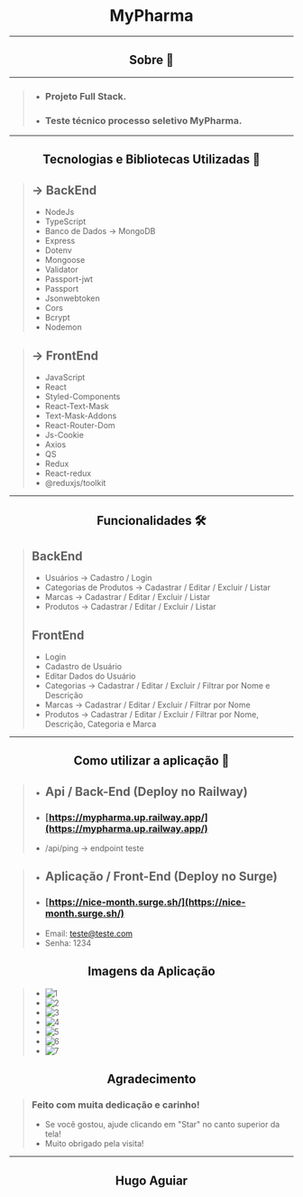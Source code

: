 <h1 align="center"> MyPharma </h1>

---
<h2 align="center">Sobre 📖</h2>

---
> - ### Projeto Full Stack.
> - ### Teste técnico processo seletivo MyPharma.
---
<h2 align="center">Tecnologias e Bibliotecas Utilizadas 📱</h2>

> ## -> BackEnd
> - NodeJs
> - TypeScript
> - Banco de Dados -> MongoDB
> - Express
> - Dotenv
> - Mongoose
> - Validator
> - Passport-jwt
> - Passport
> - Jsonwebtoken
> - Cors
> - Bcrypt
> - Nodemon

> ## -> FrontEnd
> - JavaScript
> - React
> - Styled-Components
> - React-Text-Mask
> - Text-Mask-Addons
> - React-Router-Dom
> - Js-Cookie
> - Axios 
> - QS
> - Redux
> - React-redux
> - @reduxjs/toolkit

---

<h2 align="center">Funcionalidades 🛠️</h2>

> ## BackEnd
> - Usuários -> Cadastro / Login
> - Categorias de Produtos -> Cadastrar / Editar / Excluir / Listar
> - Marcas -> Cadastrar / Editar / Excluir / Listar
> - Produtos -> Cadastrar / Editar / Excluir / Listar
> ## FrontEnd
> - Login
> - Cadastro de Usuário
> - Editar Dados do Usuário
> - Categorias -> Cadastrar / Editar / Excluir / Filtrar por Nome e Descrição
> - Marcas -> Cadastrar / Editar / Excluir / Filtrar por Nome
> - Produtos -> Cadastrar / Editar / Excluir / Filtrar por Nome, Descrição, Categoria e Marca

---

<h2 align="center">Como utilizar a aplicação 🤔</h2>

> - ## Api / Back-End (Deploy no Railway)
> - ### [https://mypharma.up.railway.app/](https://mypharma.up.railway.app/)
> - /api/ping -> endpoint teste

> - ## Aplicação / Front-End (Deploy no Surge)
> - ### [https://nice-month.surge.sh/](https://nice-month.surge.sh/)
> - Email: teste@teste.com
> - Senha: 1234

<h2 align="center">Imagens da Aplicação</h2>

> - ![1](https://user-images.githubusercontent.com/86810734/159057849-3cee25bd-ba00-4470-92af-6c49f137a8d6.png)
> - ![2](https://user-images.githubusercontent.com/86810734/159057865-08742c8b-4485-4d9a-a109-17462b60f4f4.png)
> - ![3](https://user-images.githubusercontent.com/86810734/159057873-1ddd4650-5306-493e-8fce-42c36b1a360b.png)
> - ![4](https://user-images.githubusercontent.com/86810734/159057886-d9092494-d210-4f28-b63a-e4e929b9332c.png)
> - ![5](https://user-images.githubusercontent.com/86810734/159057898-74d1dcb6-175e-455a-a8b4-158bad639e81.png)
> - ![6](https://user-images.githubusercontent.com/86810734/159057913-e52d88a4-8333-4b52-92da-e5ba5fccac01.png)
> - ![7](https://user-images.githubusercontent.com/86810734/159057924-a47740e0-a6c3-4ee2-a80b-d0a0c29f6faf.png)


<h2 align="center">Agradecimento</h2>

> ### Feito com muita dedicação e carinho!
> - Se você gostou, ajude clicando em "Star" no canto superior da tela!
> - Muito obrigado pela visita! 
---
<h2 align="center">Hugo Aguiar</h2>
